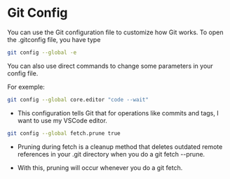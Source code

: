 # Git Config

You can use the Git configuration file to customize how Git works.
To open the .gitconfig file, you have type 

```sh
git config --global -e
```

You can also use direct commands to change some parameters in your config file.

For exemple:

```sh
git config --global core.editor "code --wait"
```
- This configuration tells Git that for operations like commits and tags, I want to use my VSCode editor.

```sh
git config --global fetch.prune true
```
- Pruning during fetch is a cleanup method that deletes outdated remote references in your .git directory when you do a git fetch --prune.

- With this, pruning will occur whenever you do a git fetch.